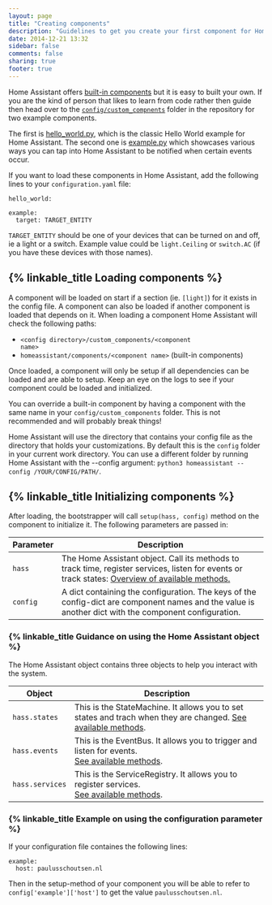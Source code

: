 ```yaml
---
layout: page
title: "Creating components"
description: "Guidelines to get you create your first component for Home Assistant."
date: 2014-12-21 13:32
sidebar: false
comments: false
sharing: true
footer: true
---
```


Home Assistant offers [built-in components]({{site_root}}/components/) but it
is easy to built your own. If you are the kind of person that likes to learn from code rather then guide then head over to the [`config/custom_compnents`](https://github.com/balloob/home-assistant/tree/master/config/custom_components) folder in the repository for two example components.

The first is [hello_world.py](https://github.com/balloob/home-assistant/blob/master/config/custom_components/hello_world.py), which is the classic Hello World example for Home Assistant. The second one is [example.py](https://github.com/balloob/home-assistant/blob/master/config/custom_components/example.py) which showcases various ways you can tap into Home Assistant to be notified when certain events occur.

If you want to load these components in Home Assistant, add the following lines to your `configuration.yaml` file:

```
hello_world:

example:
  target: TARGET_ENTITY
```

`TARGET_ENTITY` should be one of your devices that can be turned on and off, ie a light or a switch. Example value could be `light.Ceiling` or `switch.AC` (if you have these devices with those names).

## {% linkable_title Loading components %}

A component will be loaded on start if a section (ie. `[light]`) for it exists in the config file. A component can also be loaded if another component is loaded that depends on it. When loading a component Home Assistant will check the following paths:

 * <code>&lt;config directory>/custom_components/&lt;component name></code>
 * <code>homeassistant/components/&lt;component name></code> (built-in components)

Once loaded, a component will only be setup if all dependencies can be loaded and are able to setup. Keep an eye on the logs to see if your component could be loaded and initialized.

<p class='note warning'>
You can override a built-in component by having a component with the same name in your <code>config/custom_components</code> folder. This is not recommended and will probably break things!
</p>

<p class='note'>
Home Assistant will use the directory that contains your config file as the directory that holds your customizations. By default this is the <code>config</code> folder in your current work directory. You can use a different folder by running Home Assistant with the --config argument: <code>python3 homeassistant --config /YOUR/CONFIG/PATH/</code>.
</p>

## {% linkable_title Initializing components %}

After loading, the bootstrapper will call `setup(hass, config)` method on the component to initialize it. The following parameters are passed in:

| Parameter | Description |
| --------- | ----------- |
| <code>hass</code> | The Home Assistant object. Call its methods to track time, register services, listen for events or track states: [Overview of available methods.](https://github.com/balloob/home-assistant/blob/master/homeassistant/__init__.py#L38) |
| <code>config</code> | A dict containing the configuration. The keys of the config-dict are component names and the value is another dict with the component configuration. |

### {% linkable_title Guidance on using the Home Assistant object %}
The Home Assistant object contains three objects to help you interact with the system.

| Object | Description |
| ------ | ----------- |
| <code>hass.states</code> | This is the StateMachine. It allows you to set states and trach when they are changed. [See available methods](https://github.com/balloob/home-assistant/blob/master/homeassistant/__init__.py#L473). |
| <code>hass.events</code> | This is the EventBus. It allows you to trigger and listen for events.<br>[See available methods](https://github.com/balloob/home-assistant/blob/master/homeassistant/__init__.py#L308). |
| <code>hass.services</code> | This is the ServiceRegistry. It allows you to register services.<br>[See available methods](https://github.com/balloob/home-assistant/blob/master/homeassistant/__init__.py#L589). |

### {% linkable_title Example on using the configuration parameter %}
If your configuration file containes the following lines:

```
example:
  host: paulusschoutsen.nl
```

Then in the setup-method of your component you will be able to refer to `config['example']['host']` to get the value `paulusschoutsen.nl`.
